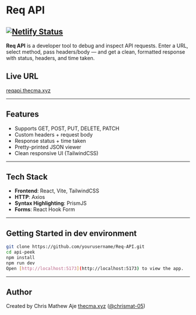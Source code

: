 # Req API
[![Netlify Status](https://api.netlify.com/api/v1/badges/401ffccc-d975-4d97-a447-413d45e34f4e/deploy-status)](https://app.netlify.com/projects/req-api/deploys)
---
**Req API** is a developer tool to debug and inspect API requests. Enter a URL, select method, pass headers/body — and get a clean, formatted response with status, headers, and time taken.
## Live URL
[reqapi.thecma.xyz](https://reqapi.thecma.xyz)

---

## Features
- Supports GET, POST, PUT, DELETE, PATCH
- Custom headers + request body
- Response status + time taken
- Pretty-printed JSON viewer
- Clean responsive UI (TailwindCSS)

---

## Tech Stack

- **Frontend**: React, Vite, TailwindCSS
- **HTTP**: Axios
- **Syntax Highlighting**: PrismJS
- **Forms**: React Hook Form

---

## Getting Started in dev environment
```bash
git clone https://github.com/yourusername/Req-API.git
cd api-peek
npm install
npm run dev
Open [http://localhost:5173](http://localhost:5173) to view the app.
```
---

## Author
Created by Chris Mathew Aje [thecma.xyz](https://thecma.xyz) ([@chrismat-05](https://github.com/chrismat-05))